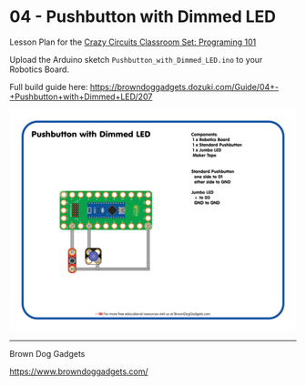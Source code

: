 # 04 - Pushbutton with Dimmed LED

Lesson Plan for the [Crazy Circuits Classroom Set: Programing 101](https://www.browndoggadgets.com/collections/new-crazy-circuits-kits/products/crazy-circuits-classroom-set-programing-101)

Upload the Arduino sketch `Pushbutton_with_Dimmed_LED.ino` to your Robotics Board.

Full build guide here: https://browndoggadgets.dozuki.com/Guide/04+-+Pushbutton+with+Dimmed+LED/207

![Pushbutton with Dimmed LED](Images/Pushbutton_with_Dimmed_LED.png)

---

Brown Dog Gadgets

https://www.browndoggadgets.com/

